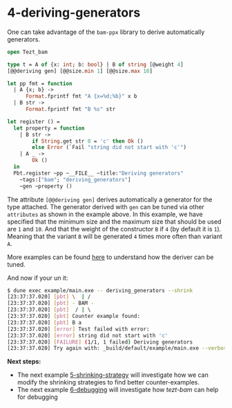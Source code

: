 # 4-deriving-generators

One can take advantage of the `bam-ppx` library to derive automatically generators.

```ocaml
open Tezt_bam

type t = A of {x: int; b: bool} | B of string [@weight 4]
[@@deriving gen] [@@size.min 1] [@@size.max 10]

let pp fmt = function
  | A {x; b} ->
      Format.fprintf fmt "A {x=%d;%b}" x b
  | B str ->
      Format.fprintf fmt "B %s" str

let register () =
  let property = function
    | B str ->
        if String.get str 0 = 'c' then Ok ()
        else Error (`Fail "string did not start with 'c'")
    | A _ ->
        Ok ()
  in
  Pbt.register ~pp ~__FILE__ ~title:"Deriving generators"
    ~tags:["bam"; "deriving_generators"]
    ~gen ~property ()
```
The attribute `[@@deriving gen]` derives automatically a generator for the type
attached. The generator derived with `gen` can be tuned via other `attributes`
as shown in the example above. In this example, we have specified that the
minimum size and the maximum size that should be used are `1` and `10`. And that
the weight of the constructor `B` if `4` (by default it is `1`). Meaning that
the variant `B` will be generated `4` times more often than variant `A`.

More examples can be found
[here](https://github.com/francoisthire/bam/blob/master/test/ppx.ml) to
understand how the deriver can be tuned.

And now if your un it:

```bash
$ dune exec example/main.exe -- deriving_generators --shrink
[23:37:37.020] [pbt] \  | /           
[23:37:37.020] [pbt] - BAM -
[23:37:37.020] [pbt]  / | \ 
[23:37:37.020] [pbt] Counter example found:
[23:37:37.020] [pbt] B a
[23:37:37.020] [error] Test failed with error:
[23:37:37.020] [error] string did not start with 'c'
[23:37:37.020] [FAILURE] (1/1, 1 failed) Deriving generators
[23:37:37.020] Try again with: _build/default/example/main.exe --verbose --file example/5-deriving-generators/deriving_generators.ml --title 'Deriving generators' --seed 268040292
```

**Next steps:**
- The next example
  [5-shrinking-strategy](https://github.com/francoisthire/bam/tree/master/example/5-shrinking-strategy)
  will investigate how we can modify the shrinking strategies to find better counter-examples.  
- The next example
  [6-debugging](https://github.com/francoisthire/bam/tree/master/example/6-debugging)
  will investigate how *tezt-bam* can help for debugging


